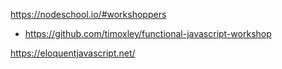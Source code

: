 https://nodeschool.io/#workshoppers
  - https://github.com/timoxley/functional-javascript-workshop

https://eloquentjavascript.net/
